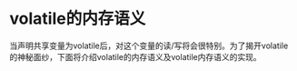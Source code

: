 # volatile的内存语义

当声明共享变量为volatile后，对这个变量的读/写将会很特别。为了揭开volatile的神秘面纱，下面将介绍volatile的内存语义及volatile内存语义的实现。

